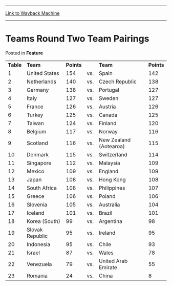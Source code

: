 
---
[Link to Wayback Machine](https://web.archive.org/web/20171031033359/https://magic.wizards.com/en/articles/archive/feature/teams-round-two-team-pairings-2000-01-01)

[_metadata_:wayback_url]:- "https://magic.wizards.com/en/articles/archive/feature/teams-round-two-team-pairings-2000-01-01"
[_metadata_:wayback_raw_url]:- "https://web.archive.org/web/20171031033359id_/https://magic.wizards.com/en/articles/archive/feature/teams-round-two-team-pairings-2000-01-01"
[_metadata_:wayback_capture_timestamp]:- "2017-10-31 03:33:59+00:00"
[_metadata_:publish_date]:- "2000-01-01"
[_metadata_:description]:- "TableTeamPointsTeamPoints1United States154vs.Spain1422Netherlands140vs.Czech Republic1383Germany138vs.Portugal1274Italy127vs.Sweden127"
[_metadata_:generator]:- "Drupal 7 (http://drupal.org)"
---


Teams Round Two Team Pairings
=============================



 Posted in **Feature**














|  |  |  |  |  |  |
| --- | --- | --- | --- | --- | --- |
| **Table** | **Team** | **Points** |  | **Team** | **Points** |
| 1 | United States | 154 | vs. | Spain | 142 |
| 2 | Netherlands | 140 | vs. | Czech Republic | 138 |
| 3 | Germany | 138 | vs. | Portugal | 127 |
| 4 | Italy | 127 | vs. | Sweden | 127 |
| 5 | France | 126 | vs. | Austria | 126 |
| 6 | Turkey | 125 | vs. | Canada | 125 |
| 7 | Taiwan | 124 | vs. | Finland | 120 |
| 8 | Belgium | 117 | vs. | Norway | 116 |
| 9 | Scotland | 116 | vs. | New Zealand (Aotearoa) | 115 |
| 10 | Denmark | 115 | vs. | Switzerland | 114 |
| 11 | Singapore | 112 | vs. | Malaysia | 109 |
| 12 | Mexico | 109 | vs. | England | 109 |
| 13 | Japan | 108 | vs. | Hong Kong | 108 |
| 14 | South Africa | 108 | vs. | Philippines | 107 |
| 15 | Greece | 106 | vs. | Poland | 106 |
| 16 | Slovenia | 105 | vs. | Australia | 104 |
| 17 | Iceland | 101 | vs. | Brazil | 101 |
| 18 | Korea (South) | 99 | vs. | Argentina | 98 |
| 19 | Slovak Republic | 95 | vs. | Ireland | 95 |
| 20 | Indonesia | 95 | vs. | Chile | 93 |
| 21 | Israel | 87 | vs. | Wales | 78 |
| 22 | Venezuela | 79 | vs. | United Arab Emirate | 55 |
| 23 | Romania | 24 | vs. | China | 8 |








